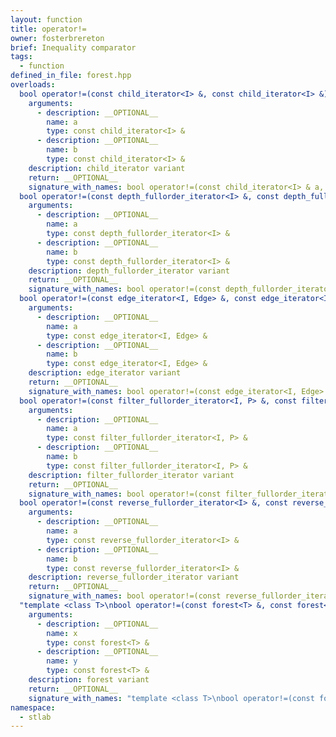```yaml
---
layout: function
title: operator!=
owner: fosterbrereton
brief: Inequality comparator
tags:
  - function
defined_in_file: forest.hpp
overloads:
  bool operator!=(const child_iterator<I> &, const child_iterator<I> &):
    arguments:
      - description: __OPTIONAL__
        name: a
        type: const child_iterator<I> &
      - description: __OPTIONAL__
        name: b
        type: const child_iterator<I> &
    description: child_iterator variant
    return: __OPTIONAL__
    signature_with_names: bool operator!=(const child_iterator<I> & a, const child_iterator<I> & b)
  bool operator!=(const depth_fullorder_iterator<I> &, const depth_fullorder_iterator<I> &):
    arguments:
      - description: __OPTIONAL__
        name: a
        type: const depth_fullorder_iterator<I> &
      - description: __OPTIONAL__
        name: b
        type: const depth_fullorder_iterator<I> &
    description: depth_fullorder_iterator variant
    return: __OPTIONAL__
    signature_with_names: bool operator!=(const depth_fullorder_iterator<I> & a, const depth_fullorder_iterator<I> & b)
  bool operator!=(const edge_iterator<I, Edge> &, const edge_iterator<I, Edge> &):
    arguments:
      - description: __OPTIONAL__
        name: a
        type: const edge_iterator<I, Edge> &
      - description: __OPTIONAL__
        name: b
        type: const edge_iterator<I, Edge> &
    description: edge_iterator variant
    return: __OPTIONAL__
    signature_with_names: bool operator!=(const edge_iterator<I, Edge> & a, const edge_iterator<I, Edge> & b)
  bool operator!=(const filter_fullorder_iterator<I, P> &, const filter_fullorder_iterator<I, P> &):
    arguments:
      - description: __OPTIONAL__
        name: a
        type: const filter_fullorder_iterator<I, P> &
      - description: __OPTIONAL__
        name: b
        type: const filter_fullorder_iterator<I, P> &
    description: filter_fullorder_iterator variant
    return: __OPTIONAL__
    signature_with_names: bool operator!=(const filter_fullorder_iterator<I, P> & a, const filter_fullorder_iterator<I, P> & b)
  bool operator!=(const reverse_fullorder_iterator<I> &, const reverse_fullorder_iterator<I> &):
    arguments:
      - description: __OPTIONAL__
        name: a
        type: const reverse_fullorder_iterator<I> &
      - description: __OPTIONAL__
        name: b
        type: const reverse_fullorder_iterator<I> &
    description: reverse_fullorder_iterator variant
    return: __OPTIONAL__
    signature_with_names: bool operator!=(const reverse_fullorder_iterator<I> & a, const reverse_fullorder_iterator<I> & b)
  "template <class T>\nbool operator!=(const forest<T> &, const forest<T> &)":
    arguments:
      - description: __OPTIONAL__
        name: x
        type: const forest<T> &
      - description: __OPTIONAL__
        name: y
        type: const forest<T> &
    description: forest variant
    return: __OPTIONAL__
    signature_with_names: "template <class T>\nbool operator!=(const forest<T> & x, const forest<T> & y)"
namespace:
  - stlab
---
```

